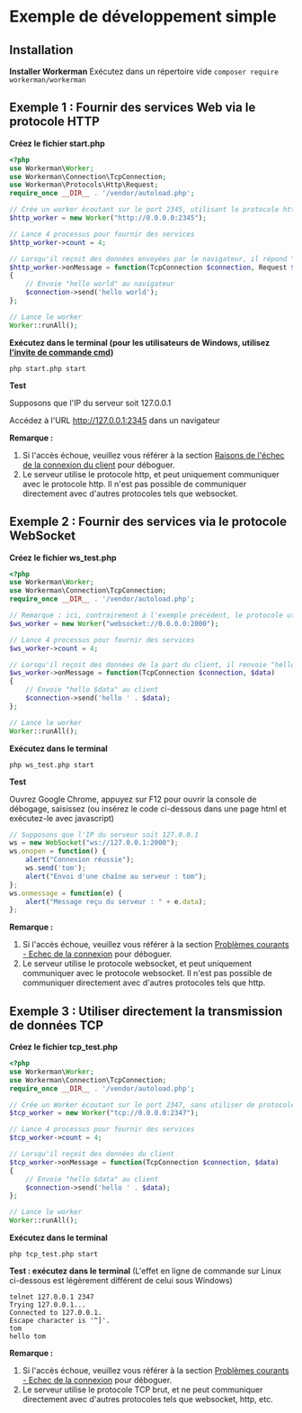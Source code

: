 # Exemple de développement simple

## Installation

**Installer Workerman**
Exécutez dans un répertoire vide
`composer require workerman/workerman`

## Exemple 1 : Fournir des services Web via le protocole HTTP
**Créez le fichier start.php**
```php
<?php
use Workerman\Worker;
use Workerman\Connection\TcpConnection;
use Workerman\Protocols\Http\Request;
require_once __DIR__ . '/vendor/autoload.php';

// Crée un worker écoutant sur le port 2345, utilisant le protocole http
$http_worker = new Worker("http://0.0.0.0:2345");

// Lance 4 processus pour fournir des services
$http_worker->count = 4;

// Lorsqu'il reçoit des données envoyées par le navigateur, il répond "hello world" au navigateur
$http_worker->onMessage = function(TcpConnection $connection, Request $request)
{
    // Envoie "hello world" au navigateur
    $connection->send('hello world');
};

// Lance le worker
Worker::runAll();
```

**Exécutez dans le terminal (pour les utilisateurs de Windows, utilisez [l'invite de commande cmd](https://baike.baidu.com/item/%E5%91%BD%E4%BB%A4%E6%8F%90%E7%A4%BA%E7%AC%A6?fromtitle=CMD&fromid=1193011&type=syn))**
```shell
php start.php start
```

**Test**

Supposons que l'IP du serveur soit 127.0.0.1

Accédez à l'URL http://127.0.0.1:2345 dans un navigateur

 **Remarque :**

1. Si l'accès échoue, veuillez vous référer à la section [Raisons de l'échec de la connexion du client](../faq/client-connect-fail.md) pour déboguer.
2. Le serveur utilise le protocole http, et peut uniquement communiquer avec le protocole http. Il n'est pas possible de communiquer directement avec d'autres protocoles tels que websocket.


## Exemple 2 : Fournir des services via le protocole WebSocket
**Créez le fichier ws_test.php**
```php
<?php
use Workerman\Worker;
use Workerman\Connection\TcpConnection;
require_once __DIR__ . '/vendor/autoload.php';

// Remarque : ici, contrairement à l'exemple précédent, le protocole utilisé est websocket
$ws_worker = new Worker("websocket://0.0.0.0:2000");

// Lance 4 processus pour fournir des services
$ws_worker->count = 4;

// Lorsqu'il reçoit des données de la part du client, il renvoie "hello $data" au client
$ws_worker->onMessage = function(TcpConnection $connection, $data)
{
    // Envoie "hello $data" au client
    $connection->send('hello ' . $data);
};

// Lance le worker
Worker::runAll();
```

**Exécutez dans le terminal**
```shell
php ws_test.php start
```

**Test**

Ouvrez Google Chrome, appuyez sur F12 pour ouvrir la console de débogage, saisissez (ou insérez le code ci-dessous dans une page html et exécutez-le avec javascript)

```javascript
// Supposons que l'IP du serveur soit 127.0.0.1
ws = new WebSocket("ws://127.0.0.1:2000");
ws.onopen = function() {
    alert("Connexion réussie");
    ws.send('tom');
    alert("Envoi d'une chaîne au serveur : tom");
};
ws.onmessage = function(e) {
    alert("Message reçu du serveur : " + e.data);
};
```

  **Remarque :**

1. Si l'accès échoue, veuillez vous référer à la section [Problèmes courants - Echec de la connexion](../faq/client-connect-fail.md) pour déboguer.
2. Le serveur utilise le protocole websocket, et peut uniquement communiquer avec le protocole websocket. Il n'est pas possible de communiquer directement avec d'autres protocoles tels que http.


## Exemple 3 : Utiliser directement la transmission de données TCP
**Créez le fichier tcp_test.php**
```php
<?php
use Workerman\Worker;
use Workerman\Connection\TcpConnection;
require_once __DIR__ . '/vendor/autoload.php';

// Crée un Worker écoutant sur le port 2347, sans utiliser de protocole de couche application
$tcp_worker = new Worker("tcp://0.0.0.0:2347");

// Lance 4 processus pour fournir des services
$tcp_worker->count = 4;

// Lorsqu'il reçoit des données du client
$tcp_worker->onMessage = function(TcpConnection $connection, $data)
{
    // Envoie "hello $data" au client
    $connection->send('hello ' . $data);
};

// Lance le worker
Worker::runAll();
```

**Exécutez dans le terminal**
```shell
php tcp_test.php start
```

**Test : exécutez dans le terminal**
(L'effet en ligne de commande sur Linux ci-dessous est légèrement différent de celui sous Windows)
```shell
telnet 127.0.0.1 2347
Trying 127.0.0.1...
Connected to 127.0.0.1.
Escape character is '^]'.
tom
hello tom
```

**Remarque :**

1. Si l'accès échoue, veuillez vous référer à la section [Problèmes courants - Echec de la connexion](../faq/client-connect-fail.md) pour déboguer.
2. Le serveur utilise le protocole TCP brut, et ne peut communiquer directement avec d'autres protocoles tels que websocket, http, etc.
